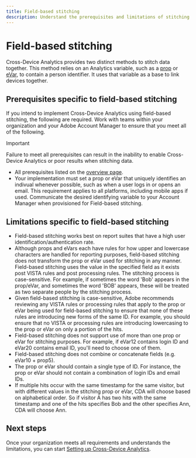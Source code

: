 ```yaml
---
title: Field-based stitching
description: Understand the prerequisites and limitations of stitching data using field-based stitching.
---
```


# Field-based stitching

Cross-Device Analytics provides two distinct methods to stitch data together. This method relies on an Analytics variable, such as a [prop](/help/implement/vars/page-vars/prop.md) or [eVar](/help/implement/vars/page-vars/evar.md), to contain a person identifier. It uses that variable as a base to link devices together.

## Prerequisites specific to field-based stitching

If you intend to implement Cross-Device Analytics using field-based stitching, the following are required. Work with teams within your organization and your Adobe Account Manager to ensure that you meet all of the following.

>[!IMPORTANT]
>
>Failure to meet all prerequisites can result in the inability to enable Cross-Device Analytics or poor results when stitching data.

* All prerequisites listed on the [overview page](overview.md).
* Your implementation must set a prop or eVar that uniquely identifies an indivual whenever possible, such as when a user logs in or opens an email. This requirement applies to all platforms, including mobile apps if used. Communicate the desired identifying variable to your Account Manager when provisioned for Field-based stitching.

## Limitations specific to field-based stitching

* Field-based stitching works best on report suites that have a high user identification/authentication rate.
* Although props and eVars each have rules for how upper and lowercase characters are handled for reporting purposes, field-based stitching does not transform the prop or eVar used for stitching in any manner. Field-based stitching uses the value in the specified field as it exists post VISTA rules and post processing rules. The stitching process is case-sensitive. For example, if sometimes the word 'Bob' appears in the prop/eVar, and sometimes the word 'BOB' appears, these will be treated as two separate people by the stitching process.
* Given field-based stitching is case-sensitive, Adobe recommends reviewing any VISTA rules or processing rules that apply to the prop or eVar being used for field-based stitching to ensure that none of these rules are introducing new forms of the same ID. For example, you should ensure that no VISTA or processing rules are introducing lowercasing to the prop or eVar on only a portion of the hits.
* Field-based stitching does not support use of more than one prop or eVar for stitching purposes. For example, if eVar12 contains login ID and eVar20 contains email ID, you'll need to choose one of them.
* Field-based stitching does not combine or concatenate fields (e.g. eVar10 + prop5). 
* The prop or eVar should contain a single type of ID. For instance, the prop or eVar should not contain a combination of login IDs and email IDs.
* If multiple hits occur with the same timestamp for the same visitor, but with different values in the stitching prop or eVar, CDA will choose based on alphabetical order. So if visitor A has two hits with the same timestamp and one of the hits specifies Bob and the other specifies Ann, CDA will choose Ann.


## Next steps

Once your organization meets all requirements and understands the limitations, you can start [Setting up Cross-Device Analytics](setup.md).
